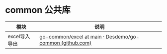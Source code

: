 # common 公共库



| 模块          | 说明                                                         |
| ------------- | ------------------------------------------------------------ |
| excel导入导出 | [go-common/excel at main · Desdemo/go-common (github.com)](https://github.com/Desdemo/go-common/tree/main/excel#标签) |

